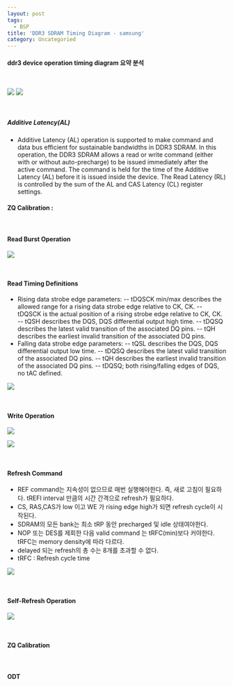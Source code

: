 ```yaml
---
layout: post
tags:
  - BSP
title: 'DDR3 SDRAM Timing Diagram - samsung'
category: Uncategoried
---
```

#### ddr3 device operation timing diagram 요약 분석

<br>

![](/assets/ext_images/BSP/DDR3/DDR3_SDRAM_TIMING_DIAGRAM_STATE_DIGRAM.png)
![](/assets/ext_images/BSP/DDR3/DDR3_SDRAM_TIMING_DIAGRAM_table1.png)

<br>

##### Additive Latency(AL)
* Additive Latency (AL) operation is supported to make command and data bus efficient for sustainable bandwidths in DDR3 SDRAM. In this operation, the DDR3 SDRAM allows a read or write command (either with or without auto-precharge) to be issued immediately after the active command. The command is held for the time of the Additive Latency (AL) before it is issued inside the device. The Read Latency (RL) is controlled by the sum of the AL and CAS Latency (CL) register settings.



#### ZQ Calibration :

<br>

#### Read Burst Operation

![](/assets/ext_images/BSP/DDR3/DDR3_Device_operation_timing_diagram_read_burst_operation1.png)

<br>

#### Read Timing Definitions
* Rising data strobe edge parameters:
-- tDQSCK min/max describes the allowed range for a rising data strobe edge relative to CK, CK.
-- tDQSCK is the actual position of a rising strobe edge relative to CK, CK.
-- tQSH describes the DQS, DQS differential output high time.
-- tDQSQ describes the latest valid transition of the associated DQ pins.
-- tQH describes the earliest invalid transition of the associated DQ pins.
* Falling data strobe edge parameters:
-- tQSL describes the DQS, DQS differential output low time.
-- tDQSQ describes the latest valid transition of the associated DQ pins.
-- tQH describes the earliest invalid transition of the associated DQ pins.
-- tDQSQ; both rising/falling edges of DQS, no tAC defined.

![](/assets/ext_images/BSP/DDR3/DDR3_Device_operation_timing_diagram_read_timing_definition.png)

<br>

#### Write Operation

![](/assets/ext_images/BSP/DDR3/DDR3_Device_operation_timing_diagram_write_operation.png)

![](/assets/ext_images/BSP/DDR3/DDR3_Device_operation_timing_diagram_write_burst_operation.png)

<br>

#### Refresh Command
* REF command는 지속성이 없으므로 매번 실행해야한다. 즉, 새로 고침이 필요하다.
tREFI interval 만큼의 시간 간격으로 refresh가 필요하다.
* CS, RAS,CAS가 low 이고 WE 가 rising edge high가 되면 refresh cycle이 시작된다.
* SDRAM의 모든 bank는 최소 tRP 동안 precharged 및 idle 상태여야한다.
* NOP 또는 DES를 제회한 다음 valid command 는 tRFC(min)보다 커야한다. tRFC는 memory density에 따라 다르다.
* delayed 되는 refresh의 총 수는 8개를 초과할 수 없다.
* tRFC : Refresh cycle time
 
![](/assets/ext_images/BSP/DDR3/DDR3_Device_operation_timing_diagram_refresh_command.png)


<br>

#### Self-Refresh Operation

![](/assets/ext_images/BSP/DDR3/DDR3_Device_operation_timing_diagram_selfrefresh_command.png)

<br>

#### ZQ Calibration

<br>

#### ODT

